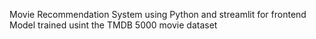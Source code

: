 Movie Recommendation System using Python and streamlit for frontend
Model trained usint the TMDB 5000 movie dataset
